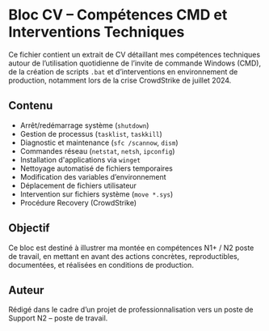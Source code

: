 # Bloc CV – Compétences CMD et Interventions Techniques

Ce fichier contient un extrait de CV détaillant mes compétences techniques autour de l’utilisation quotidienne de l’invite de commande Windows (CMD), de la création de scripts `.bat` et d’interventions en environnement de production, notamment lors de la crise CrowdStrike de juillet 2024.

## Contenu

- Arrêt/redémarrage système (`shutdown`)
- Gestion de processus (`tasklist`, `taskkill`)
- Diagnostic et maintenance (`sfc /scannow`, `dism`)
- Commandes réseau (`netstat`, `netsh`, `ipconfig`)
- Installation d'applications via `winget`
- Nettoyage automatisé de fichiers temporaires
- Modification des variables d’environnement
- Déplacement de fichiers utilisateur
- Intervention sur fichiers système (`move *.sys`)
- Procédure Recovery (CrowdStrike)

## Objectif

Ce bloc est destiné à illustrer ma montée en compétences N1+ / N2 poste de travail, en mettant en avant des actions concrètes, reproductibles, documentées, et réalisées en conditions de production.

## Auteur

Rédigé dans le cadre d’un projet de professionnalisation vers un poste de Support N2 – poste de travail.
